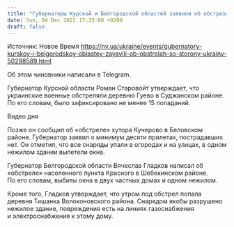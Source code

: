 ```yaml
---
title: "Губернаторы Курской и Белгородской областей заявили об обстрелах со стороны Украины"
date: Sun, 04 Dec 2022 17:35:00 +0200
draft: false
---
```

Источник: Новое Время https://nv.ua/ukraine/events/gubernatory-kurskoy-i-belgorodskoy-oblastey-zayavili-ob-obstrelah-so-storony-ukrainy-50288589.html


Об этом чиновники написали в Telegram.

 Губернатор Курской области Роман Старовойт утверждает, что украинские военные обстреляли деревню Гуево в Суджанском районе. По его словам, было зафиксировано не менее 15 попаданий.

 Видео дня   

Позже он сообщил об «обстреле» хутора Кучерово в Беловском районе. Губернатор заявил о минимум десяти прилетах, пострадавших нет. Он отметил, что все снаряды упали в огородах и на улицах, в одном нежилом здании вылетели окна.

Губернатор Белгородской области Вячеслав Гладков написал об «обстреле» населенного пункта Красного в Шебекинском районе. По его словам, выбиты окна в двух частных домах и одном нежилом.

Кроме того, Гладков утверждает, что утром под обстрел попала деревня Тишанка Волоконовского района. Снарядом якобы разрушено нежилое здание, повреждения есть на линиях газоснабжения и электроснабжения к этому дому.
